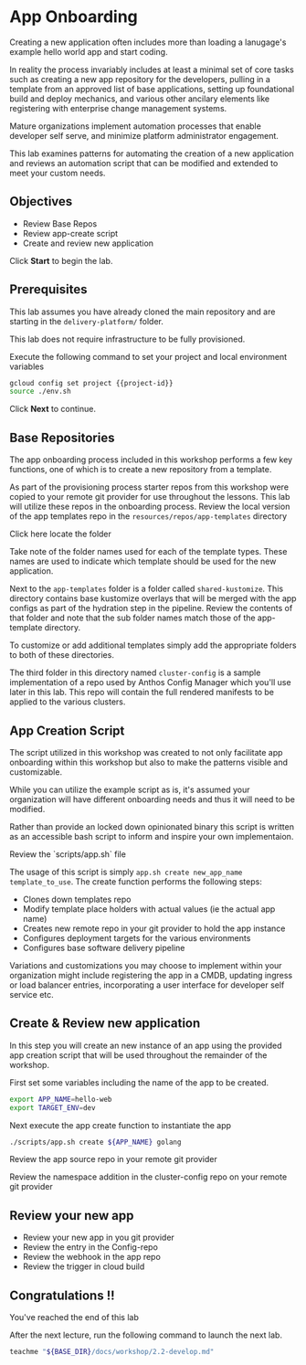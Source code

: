 # App Onboarding

Creating a new application often includes more than loading a lanugage's example hello world app and start coding. 

In reality the process invariably includes at least a minimal set of core tasks such as creating a new app repository for the developers,  pulling in a template from an approved list of base applications, setting up foundational build and deploy mechanics, and various other ancilary elements like registering with enterprise change management systems. 

Mature organizations implement automation processes that enable developer self serve, and minimize platform administrator engagement. 

This lab examines patterns for automating the creation of a new application and reviews an automation script that can be modified and extended to meet your custom needs. 

## Objectives

- Review Base Repos
- Review app-create script
- Create and review new application


Click **Start** to begin the lab. 

## Prerequisites 

This lab assumes you have already cloned the main repository and are starting in the `delivery-platform/` folder. 

This lab does not require infrastructure to be fully provisioned.



<walkthrough-project-setup></walkthrough-project-setup>

Execute the following command to set your project and local environment variables

```bash
gcloud config set project {{project-id}}
source ./env.sh

```

Click **Next** to continue. 


## Base Repositories

The app onboarding process included in this workshop performs a few key functions, one of which is to create a new repository from a template. 

As part of the provisioning process starter repos from this workshop were copied to your remote git provider for use throughout the lessons. This lab will utilize these repos in the onboarding process.
Review the local version of the app templates repo in the `resources/repos/app-templates` directory

<walkthrough-editor-open-file filePath="resources/repos/README.md">
Click here locate the folder</walkthrough-editor-open-file>

Take note of the folder names used for each of the template types. These names are used to indicate which template should be used for the new application. 

Next to the `app-templates` folder is a folder called `shared-kustomize`. This directory contains base kustomize overlays that will be merged with the app configs as part of the hydration step in the pipeline. Review the contents of that folder and note that the sub folder names match those of the app-template directory. 

To customize or add additional templates simply add the appropriate folders to both of these directories. 

The third folder in this directory named `cluster-config` is a sample implementation of a repo used by Anthos Config Manager which you'll use later in this lab. This repo will contain the full rendered manifests to be applied to the various clusters. 

## App Creation Script

The script utilized in this workshop was created to not only facilitate app onboarding within this workshop but also to make the patterns visible and customizable. 

While you can utilize the example script as is, it's assumed your organization will have different onboarding needs and thus it will need to be modified. 

Rather than provide an locked down opinionated binary this script is written as an accessible bash script to inform and inspire your own implementaion. 

<walkthrough-editor-open-file filePath="scripts/app.sh">
Review the `scripts/app.sh` file</walkthrough-editor-open-file>

The usage of this script is simply `app.sh create new_app_name template_to_use`. The create function performs the following steps:

- Clones down templates repo
- Modify template place holders with actual values (ie the actual app name)
- Creates new remote repo in your git provider to hold the app instance
- Configures deployment targets for the various environments
- Configures base software delivery pipeline 

Variations and customizations you may choose to implement within your organization might include registering the app in a CMDB, updating ingress or load balancer entries, incorporating a user interface for developer self service etc. 



## Create & Review new application

In this step you will create an new instance of an app using the provided app creation script that will be used throughout the remainder of the workshop. 

First set some variables including the name of the app to be created.

```bash
export APP_NAME=hello-web
export TARGET_ENV=dev
```


Next execute the app create function to instantiate the app

```bash
./scripts/app.sh create ${APP_NAME} golang
```

Review the app source repo in your remote git provider

Review the namespace addition in the cluster-config repo on your remote git provider

## Review your new app

- Review your new app in you git provider
- Review the entry in the Config-repo
- Review the webhook in the app repo
- Review the trigger in cloud build

## Congratulations !!

You've reached the end of this lab


After the next lecture, run the following command to launch the next lab.

```bash
teachme "${BASE_DIR}/docs/workshop/2.2-develop.md"
```


